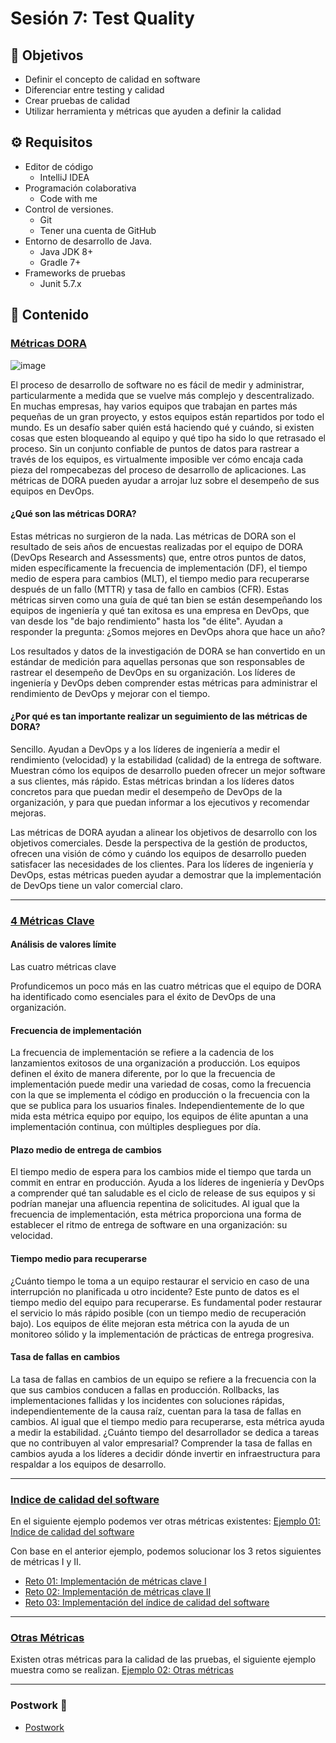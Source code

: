 
# Sesión 7: Test Quality

## :dart: Objetivos

- Definir el concepto de calidad en software
- Diferenciar entre testing y calidad
- Crear pruebas de calidad
- Utilizar herramienta y métricas que ayuden a definir la calidad

## ⚙ Requisitos

- Editor de código
  - IntelliJ IDEA
- Programación colaborativa
  - Code with me
- Control de versiones.
  - Git
  - Tener una cuenta de GitHub
- Entorno de desarrollo de Java.
  - Java JDK 8+
  - Gradle 7+
- Frameworks de pruebas
  - Junit 5.7.x


## 📂 Contenido


### <ins>Métricas DORA</ins>

![image](https://user-images.githubusercontent.com/22419786/166856701-e552ec86-7766-405c-adc3-391bb66d93e6.png)

El proceso de desarrollo de software no es fácil de medir y administrar, particularmente a medida que se vuelve más complejo y descentralizado. En muchas empresas, hay varios equipos que trabajan en partes más pequeñas de un gran proyecto, y estos equipos están repartidos por todo el mundo. Es un desafío saber quién está haciendo qué y cuándo, si existen cosas que esten bloqueando al equipo y qué tipo ha sido lo que retrasado el proceso. Sin un conjunto confiable de puntos de datos para rastrear a través de los equipos, es virtualmente imposible ver cómo encaja cada pieza del rompecabezas del proceso de desarrollo de aplicaciones. Las métricas de DORA pueden ayudar a arrojar luz sobre el desempeño de sus equipos en DevOps.

#### ¿Qué son las métricas DORA?

Estas métricas no surgieron de la nada. Las métricas de DORA son el resultado de seis años de encuestas realizadas por el equipo de DORA (DevOps Research and Assessments) que, entre otros puntos de datos, miden específicamente la frecuencia de implementación (DF), el tiempo medio de espera para cambios (MLT), el tiempo medio para recuperarse después de un fallo (MTTR) y tasa de fallo en cambios (CFR). Estas métricas sirven como una guía de qué tan bien se están desempeñando los equipos de ingeniería y qué tan exitosa es una empresa en DevOps, que van desde los "de bajo rendimiento" hasta los "de élite". Ayudan a responder la pregunta: ¿Somos mejores en DevOps ahora que hace un año?

Los resultados y datos de la investigación de DORA se han convertido en un estándar de medición para aquellas personas que son responsables de rastrear el desempeño de DevOps en su organización. Los líderes de ingeniería y DevOps deben comprender estas métricas para administrar el rendimiento de DevOps y mejorar con el tiempo.

#### ¿Por qué es tan importante realizar un seguimiento de las métricas de DORA?

Sencillo. Ayudan a DevOps y a los líderes de ingeniería a medir el rendimiento (velocidad) y la estabilidad (calidad) de la entrega de software. Muestran cómo los equipos de desarrollo pueden ofrecer un mejor software a sus clientes, más rápido. Estas métricas brindan a los líderes datos concretos para que puedan medir el desempeño de DevOps de la organización, y para que puedan informar a los ejecutivos y recomendar mejoras.

Las métricas de DORA ayudan a alinear los objetivos de desarrollo con los objetivos comerciales. Desde la perspectiva de la gestión de productos, ofrecen una visión de cómo y cuándo los equipos de desarrollo pueden satisfacer las necesidades de los clientes. Para los líderes de ingeniería y DevOps, estas métricas pueden ayudar a demostrar que la implementación de DevOps tiene un valor comercial claro.


---

### <ins>4 Métricas Clave</ins>

#### Análisis de valores límite

Las cuatro métricas clave

Profundicemos un poco más en las cuatro métricas que el equipo de DORA ha identificado como esenciales para el éxito de DevOps de una organización. 

#### Frecuencia de implementación

La frecuencia de implementación se refiere a la cadencia de los lanzamientos exitosos de una organización a producción. Los equipos definen el éxito de manera diferente, por lo que la frecuencia de implementación puede medir una variedad de cosas, como la frecuencia con la que se implementa el código en producción o la frecuencia con la que se publica para los usuarios finales. Independientemente de lo que mida esta métrica equipo por equipo, los equipos de élite apuntan a una implementación continua, con múltiples despliegues por día. 

#### Plazo medio de entrega de cambios

El tiempo medio de espera para los cambios mide el tiempo que tarda un commit en entrar en producción. Ayuda a los líderes de ingeniería y DevOps a comprender qué tan saludable es el ciclo de release de sus equipos y si podrían manejar una afluencia repentina de solicitudes. Al igual que la frecuencia de implementación, esta métrica proporciona una forma de establecer el ritmo de entrega de software en una organización: su velocidad. 

#### Tiempo medio para recuperarse

¿Cuánto tiempo le toma a un equipo restaurar el servicio en caso de una interrupción no planificada u otro incidente? Este punto de datos es el tiempo medio del equipo para recuperarse. Es fundamental poder restaurar el servicio lo más rápido posible (con un tiempo medio de recuperación bajo). Los equipos de élite mejoran esta métrica con la ayuda de un monitoreo sólido y la implementación de prácticas de entrega progresiva. 

#### Tasa de fallas en cambios

La tasa de fallas en cambios de un equipo se refiere a la frecuencia con la que sus cambios conducen a fallas en producción. Rollbacks, las implementaciones fallidas y los incidentes con soluciones rápidas, independientemente de la causa raíz, cuentan para la tasa de fallas en cambios. Al igual que el tiempo medio para recuperarse, esta métrica ayuda a medir la estabilidad. ¿Cuánto tiempo del desarrollador se dedica a tareas que no contribuyen al valor empresarial? Comprender la tasa de fallas en cambios ayuda a los líderes a decidir dónde invertir en infraestructura para respaldar a los equipos de desarrollo.

---

### <ins>Indice de calidad del software</ins>

En el siguiente ejemplo podemos ver otras métricas existentes: [Ejemplo 01:  Indice de calidad del software](./Ejemplo-01) 

Con base en el anterior ejemplo, podemos solucionar los 3 retos siguientes de métricas I y II.

* [Reto 01: Implementación de métricas clave I](./Reto-01)
* [Reto  02: Implementación de métricas clave II](./Reto-02)
* [Reto 03: Implementación del índice de calidad del software](./Reto-03)


---

### <ins>Otras Métricas</ins>

Existen otras métricas para la calidad de las pruebas, el siguiente ejemplo muestra como se realizan. [Ejemplo 02: Otras métricas](./Ejemplo-02)

---

### Postwork :memo:
- [Postwork](./Postwork)




